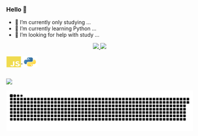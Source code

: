 ### Hello 👋

- 🔭 I’m currently only studying ...
- 🌱 I’m currently learning Python ...
- 🤔 I’m looking for help with study ...
<div align="center">
  <a href="https://github.com/Uantle">
  <img height="180em" src="https://github-readme-stats.vercel.app/api?username=Uantle&show_icons=true&theme=gruvbox&include_all_commits=true&count_private=true"/>
  <img height="180em" src="https://github-readme-stats.vercel.app/api/top-langs/?username=Uantle&layout=compact&langs_count=7&theme=gruvbox"/>
</div>
  
  
  <div style="display: inline_block"><br>
  <img align="center" alt="Rafa-Js" height="30" width="40" src="https://raw.githubusercontent.com/devicons/devicon/master/icons/javascript/javascript-plain.svg">
  <img align="center" alt="Rafa-Python" height="30" width="40" src="https://raw.githubusercontent.com/devicons/devicon/master/icons/python/python-original.svg">
</div>
  
  ##
  
  <div>
  <a href="https://www.instagram.com/kl3bersonjr/" target="_blank"><img src="https://img.shields.io/badge/-Instagram-%23E4405F?style=for-the-badge&logo=instagram&logoColor=white" target="_blank"></a>
  
  ![Snake animation](https://github.com/Uantle/Uantle/blob/output/github-contribution-grid-snake.svg)
 </div>
